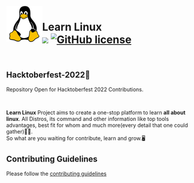 <img src="linux-banner-readme.png" align="left" style="max-width: 100%; height: auto;" alt="linux penguin"/>

# Learn Linux <br/> ![]([https://badges.frapsoft.com/os/v2/open-source.svg?v=103](https://github.com/1Spirit1/Learn-Linux/blob/b5837846d2f28668e56fbccc81dff81fbe9fef97/LICENSE)) [![GitHub license](https://img.shields.io/badge/license-MIT-blue.svg)](LICENSE) 
<br/>

## Hacktoberfest-2022🎃
Repository Open for Hacktoberfest 2022 Contributions. 

<br/>

**Learn Linux** Project aims to create a one-stop platform to learn **all about linux**. All Distros, its command and other information like top tools advantages, best fit for whom and much more(every detail that one could gather)🐧🐧.<br/>
So what are you waiting for contribute, learn and grow.🖥️

<!-- ## Explore the topics
- [Frontend Web Development](./Frontend-Web-Development)
- [Backend Web Development](./Backend-Web-Development)
- [Android Development](./Android-development) -->


## Contributing Guidelines

Please follow the [contributing guidelines](contributing.md)
